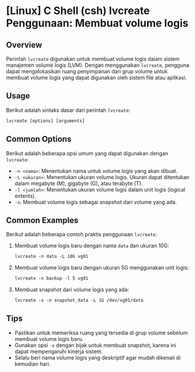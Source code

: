 # [Linux] C Shell (csh) lvcreate Penggunaan: Membuat volume logis

## Overview
Perintah `lvcreate` digunakan untuk membuat volume logis dalam sistem manajemen volume logis (LVM). Dengan menggunakan `lvcreate`, pengguna dapat mengalokasikan ruang penyimpanan dari grup volume untuk membuat volume logis yang dapat digunakan oleh sistem file atau aplikasi.

## Usage
Berikut adalah sintaks dasar dari perintah `lvcreate`:

```csh
lvcreate [options] [arguments]
```

## Common Options
Berikut adalah beberapa opsi umum yang dapat digunakan dengan `lvcreate`:

- `-n <nama>`: Menentukan nama untuk volume logis yang akan dibuat.
- `-L <ukuran>`: Menentukan ukuran volume logis. Ukuran dapat ditentukan dalam megabyte (M), gigabyte (G), atau terabyte (T).
- `-l <jumlah>`: Menentukan ukuran volume logis dalam unit logis (logical extents).
- `-s`: Membuat volume logis sebagai snapshot dari volume yang ada.

## Common Examples
Berikut adalah beberapa contoh praktis penggunaan `lvcreate`:

1. Membuat volume logis baru dengan nama `data` dan ukuran 10G:
   ```csh
   lvcreate -n data -L 10G vg01
   ```

2. Membuat volume logis baru dengan ukuran 5G menggunakan unit logis:
   ```csh
   lvcreate -n backup -l 5 vg01
   ```

3. Membuat snapshot dari volume logis yang ada:
   ```csh
   lvcreate -s -n snapshot_data -L 1G /dev/vg01/data
   ```

## Tips
- Pastikan untuk memeriksa ruang yang tersedia di grup volume sebelum membuat volume logis baru.
- Gunakan opsi `-s` dengan bijak untuk membuat snapshot, karena ini dapat mempengaruhi kinerja sistem.
- Selalu beri nama volume logis yang deskriptif agar mudah dikenali di kemudian hari.